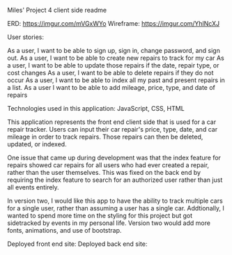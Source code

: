 Miles' Project 4 client side readme

ERD: https://imgur.com/mVGxWYo
Wireframe: https://imgur.com/YhlNcXJ

User stories:

As a user, I want to be able to sign up, sign in, change password, and sign out.
As a user, I want to be able to create new repairs to track for my car
As a user, I want to be able to update those repairs if the date, repair type, or cost changes
As a user, I want to be able to delete repairs if they do not occur
As a user, I want to be able to index all my past and present repairs in a list.
As a user I want to be able to add mileage, price, type, and date of repairs

Technologies used in this application: JavaScript, CSS, HTML

This application represents the front end client side that is used for a car repair tracker.  Users can input their car repair's price, type, date, and car mileage in order to track repairs.  Those repairs can then be deleted, updated, or indexed.

One issue that came up during development was that the index feature for repairs showed car repairs for all users who had ever created a repair, rather than the user themselves.  This was fixed on the back end by requiring the index feature to search for an authorized user rather than just all events entirely.

In version two, I would like this app to have the ability to track multiple cars for a single user, rather than assuming a user has a single car.  Addtionally, I wanted to spend more time on the styling for this project but got sidetracked by events in my personal life.  Version two would add more fonts, animations, and use of bootstrap.

Deployed front end site:
Deployed back end site:
